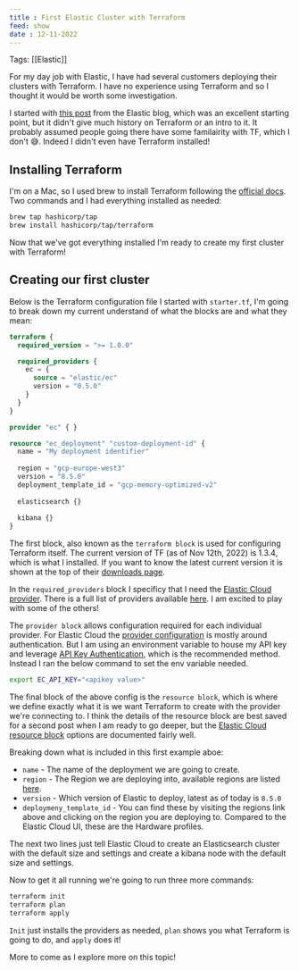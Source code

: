 ```yaml
---
title : First Elastic Cluster with Terraform
feed: show
date : 12-11-2022
---
```


Tags: [[Elastic]]


For my day job with Elastic, I have had several customers deploying their clusters with Terraform. I have no experience using Terraform and so I thought it would be worth some investigation.

I started with [this post](https://www.elastic.co/blog/using-terraform-with-elastic-cloud) from the Elastic blog, which was an excellent starting point, but it didn't give much history on Terraform or an intro to it. It probably assumed people going there have some familairity with TF, which I don't 😅. Indeed I didn't even have Terraform installed!

## Installing Terraform

I'm on a Mac, so I used brew to install Terraform following the [official docs](https://developer.hashicorp.com/terraform/downloads). Two commands and I had everything installed as needed:

```sh
brew tap hashicorp/tap
brew install hashicorp/tap/terraform
```

Now that we've got everything installed I'm ready to create my first cluster with Terraform!

## Creating our first cluster

Below is the Terraform configuration file I started with `starter.tf`, I'm going to break down my current understand of what the blocks are and what they mean:

```terraform
terraform {
  required_version = ">= 1.0.0"

  required_providers {
    ec = {
      source = "elastic/ec"
      version = "0.5.0"
    }
  }
}

provider "ec" { }

resource "ec_deployment" "custom-deployment-id" {
  name = "My deployment identifier"
  
  region = "gcp-europe-west3"
  version = "8.5.0"
  deployment_template_id = "gcp-memory-optimized-v2"
  
  elasticsearch {}
  
  kibana {}
}
```

The first block, also known as the `terraform block` is used for configuring Terraform itself. The current version of TF (as of Nov 12th, 2022) is 1.3.4, which is what I installed.  If you want to know the latest current version it is shown at the top of their [downloads page](https://developer.hashicorp.com/terraform/downloads).

In the `required_providers` block I specificy that I need the [Elastic Cloud provider](https://registry.terraform.io/providers/elastic/ec/latest/docs). There is a full list of providers available [here](https://registry.terraform.io/browse/providers). I am excited to play with some of the others!

The `provider block` allows configuration required for each individual provider. For Elastic Cloud the [provider configuration](https://registry.terraform.io/providers/elastic/ec/latest/docs#argument-reference) is mostly around authentication. But I am using an environment variable to house my API key and leverage [API Key Authentication](https://registry.terraform.io/providers/elastic/ec/latest/docs#api-key-authentication-recommended), which is the recommended method. Instead I ran the below command to set the env variable needed.

```sh
export EC_API_KEY="<apikey value>"
```

The final block of the above config is the `resource block`, which is where we define exactly what it is we want Terraform to create with the provider we're connecting to. I think the details of the resource block are best saved for a second post when I am ready to go deeper, but the [Elastic Cloud resource block](https://registry.terraform.io/providers/elastic/ec/latest/docs/resources/ec_deployment#basic) options are documented fairly well.

Breaking down what is included in this first example aboe:
 - `name` - The name of the deployment we are going to create.
 - `region` - The Region we are deploying into, available regions are listed [here](https://www.elastic.co/guide/en/cloud/current/ec-regions-templates-instances.html).
 - `version` - Which version of Elastic to deploy, latest as of today is `8.5.0`
 - `deploymeny_template_id` - You can find these by visiting the regions link above and clicking on the region you are deploying to. Compared to the Elastic Cloud UI, these are the Hardware profiles.

The next two lines just tell Elastic Cloud to create an Elasticsearch cluster with the default size and settings and create a kibana node with the default size and settings.

Now to get it all running we're going to run three more commands:

```sh
terraform init
terraform plan
terraform apply
```

`Init` just installs the providers as needed, `plan` shows you what Terraform is going to do, and `apply` does it!

More to come as I explore more on this topic!